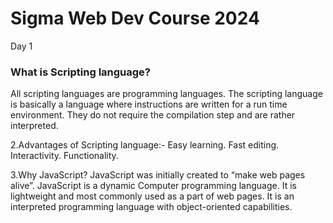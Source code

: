 # Sigma Web Dev Course 2024
Day 1 
### What is Scripting language? ###
All scripting languages are programming languages.
The scripting language is basically a language where instructions are written for a run time environment.
They do not require the compilation step and are rather interpreted.

2.Advantages of Scripting language:-
Easy learning.
Fast editing.
Interactivity.
Functionality.

3.Why JavaScript?
JavaScript was initially created to “make web pages alive”.
JavaScript is a dynamic Computer programming language.
It is lightweight and most commonly used as a part of web pages.
It is an interpreted programming language with object-oriented capabilities.
